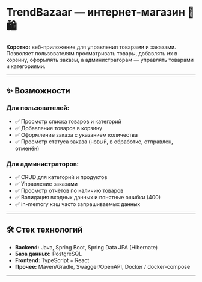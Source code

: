 # TrendBazaar — интернет-магазин 🛒🛍️

**Коротко:** веб-приложение для управления товарами и заказами. Позволяет пользователям просматривать товары, добавлять их в корзину, оформлять заказы, а администраторам — управлять товарами и категориями.

---

## ✨ Возможности

### Для пользователей:
* ✅ Просмотр списка товаров и категорий
* ✅ Добавление товаров в корзину
* ✅ Оформление заказа с указанием количества
* ✅ Просмотр статуса заказа (новый, в обработке, отправлен, отменён)

### Для администраторов:
* ✅ CRUD для категорий и продуктов
* ✅ Управление заказами
* ✅ Просмотр отчётов по наличию товаров
* ✅ Валидация входных данных и понятные ошибки (400)
* ✅ in-memory кэш часто запрашиваемых данных

---

## 🛠️ Стек технологий

* **Backend:** Java, Spring Boot, Spring Data JPA (Hibernate)
* **База данных:** PostgreSQL
* **Frontend:** TypeScript + React
* **Прочее:** Maven/Gradle, Swagger/OpenAPI, Docker / docker-compose

---
